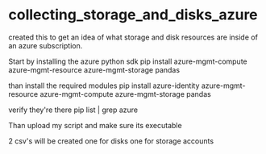 # collecting_storage_and_disks_azure
created this to get an idea of what storage and disk resources are inside of an azure subscription.

Start by installing the azure python sdk
pip install azure-mgmt-compute azure-mgmt-resource azure-mgmt-storage pandas

than install the required modules
pip install azure-identity azure-mgmt-resource azure-mgmt-compute azure-mgmt-storage pandas

verify they're there
pip list | grep azure

Than upload my script and make sure its executable 

2 csv's will be created one for disks one for storage accounts
